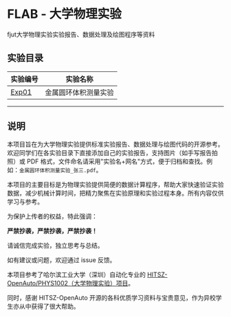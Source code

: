 # FLAB - 大学物理实验
fjut大学物理实验实验报告、数据处理及绘图程序等资料

## 实验目录

| 实验编号 | 实验名称                 |
|----------|--------------------------|
| [Exp01](./Exp01)    | 金属圆环体积测量实验     |

---

## 说明

本项目旨在为大学物理实验提供标准实验报告、数据处理与绘图代码的开源参考。欢迎同学们在各实验目录下直接添加自己的实验报告，支持图片（如手写报告拍照）或 PDF 格式，文件命名请采用"实验名+网名"方式，便于归档和查找。例如：`金属圆环体积测量实验_张三.pdf`。

本项目的主要目标是为物理实验提供简便的数据计算程序，帮助大家快速验证实验数据，减少机械计算时间，把精力聚焦在实验原理和实验过程本身。所有内容仅供学习与参考。

为保护上传者的权益，特此强调：

**严禁抄袭，严禁抄袭，严禁抄袭！**

请诚信完成实验，独立思考与总结。

如有建议或问题，欢迎通过 issue 反馈。

本项目参考了哈尔滨工业大学（深圳）自动化专业的 [HITSZ-OpenAuto/PHYS1002（大学物理实验）项目](https://github.com/HITSZ-OpenAuto/PHYS1002)。

同时，感谢 HITSZ-OpenAuto 开源的各科优质学习资料与宝贵意见，作为异校学生亦从中获得了很大帮助。
